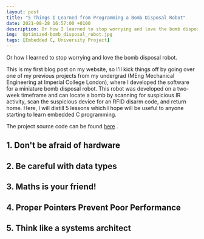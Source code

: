 ```yaml
---
layout: post
title: "5 Things I Learned from Programming a Bomb Disposal Robot"
date: 2021-08-28 16:57:00 +0100
description: Or how I learned to stop worrying and love the bomb disposal robot. # Add post description (optional)
img:  Optimized-bomb_disposal_robot.jpg
tags: [Embedded C, University Project]
---
```

Or how I learned to stop worrying and love the bomb disposal robot.

This is my first blog post on my website, so I'll kick things off by going over one of my previous projects from my undergrad (MEng Mechanical Engineering at Imperial College London), where I developed the software for a miniature bomb disposal robot. This robot was developed on a two-week timeframe and can locate a bomb by scanning for suspicious IR activity, scan the suspicious device for an RFID disarm code, and return home. Here, I will distill 5 lessons which I hope will be useful to anyone starting to learn embedded C programming.

The project source code can be found [here][repo-link] .

## 1. Don't be afraid of hardware

## 2. Be careful with data types

## 3. Maths is your friend!

## 4. Proper Pointers Prevent Poor Performance

## 5. Think like a systems architect


[repo-link]: https://github.com/Charl-AI/Bomb-Disposal-Robot
